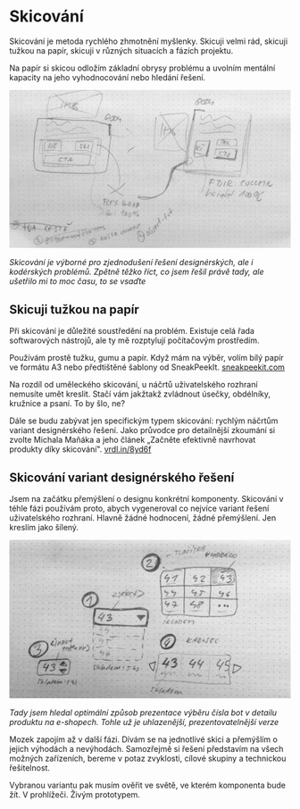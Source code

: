 # Skicování

Skicování je metoda rychlého zhmotnění myšlenky. Skicuji velmi rád, skicuji tužkou na papír, skicuji v různých situacích a fázích projektu. 

Na papír si skicou odložím základní obrysy problému a uvolním mentální kapacity na jeho vyhodnocování nebo hledání řešení.

![](dist/images/original/skicovani-1.png)

*Skicování je výborné pro zjednodušení řešení designérských, ale i kodérských problémů. Zpětně těžko říct, co jsem řešil právě tady, ale ušetřilo mi to moc času, to se vsaďte*

## Skicuji tužkou na papír

Při skicování je důležité soustředění na problém. Existuje celá řada softwarových nástrojů, ale ty mě rozptylují počítačovým prostředím. 

Používám prostě tužku, gumu a papír. Když mám na výběr, volím bílý papír ve formátu A3 nebo předtištěné šablony od SneakPeekIt. [sneakpeekit.com](http://sneakpeekit.com/)

Na rozdíl od uměleckého skicování, u náčrtů uživatelského rozhraní nemusíte umět kreslit. Stačí vám jakžtakž zvládnout úsečky, obdélníky, kružnice a psaní. To by šlo, ne?

Dále se budu zabývat jen specifickým typem skicování: rychlým náčrtům variant designérského řešení. Jako průvodce pro detailnější zkoumání si zvolte Michala Maňáka a jeho článek „Začněte efektivně navrhovat produkty díky skicování". [vrdl.in/8yd6f](http://www.manakmichal.cz/blog/user-experience/zacnete-efektivne-navrhovat-produkty-diky-skicovani/)

## Skicování variant designérského řešení

Jsem na začátku přemýšlení o designu konkrétní komponenty. Skicování v téhle fázi používám proto, abych vygeneroval co nejvíce variant řešení uživatelského rozhraní. Hlavně žádné hodnocení, žádné přemýšlení. Jen kreslím jako šílený.

![](dist/images/original/skicovani-2.png)

*Tady jsem hledal optimální způsob prezentace výběru čísla bot v detailu produktu na e-shopech. Tohle už je uhlazenější, prezentovatelnější verze*

Mozek zapojím až v další fázi. Dívám se na jednotlivé skici a přemýšlím o jejich výhodách a nevýhodách. Samozřejmě si řešení představím na všech možných zařízeních, bereme v potaz zvyklosti, cílové skupiny a technickou řešitelnost. 

Vybranou variantu pak musím ověřit ve světě, ve kterém komponenta bude žít. V prohlížeči. Živým prototypem.
